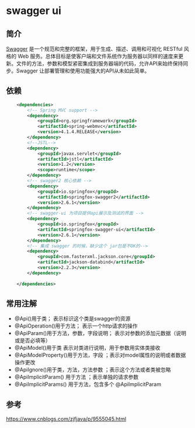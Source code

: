 # swagger ui

## 简介

[Swagger](http://swagger.io/) 是一个规范和完整的框架，用于生成、描述、调用和可视化 RESTful 风格的 Web 服务。总体目标是使客户端和文件系统作为服务器以同样的速度来更新。文件的方法，参数和模型紧密集成到服务器端的代码，允许API来始终保持同步。Swagger 让部署管理和使用功能强大的API从未如此简单。  

## 依赖

```xml
    <dependencies>
        <!-- Spring MVC support -->
        <dependency>
            <groupId>org.springframework</groupId>
            <artifactId>spring-webmvc</artifactId>
            <version>4.1.4.RELEASE</version>
        </dependency>
        <!--JSTL-->
        <dependency>
            <groupId>javax.servlet</groupId>
            <artifactId>jstl</artifactId>
            <version>1.2</version>
            <scope>runtime</scope>
        </dependency>
        <!-- swagger2 核心依赖 -->
        <dependency>
            <groupId>io.springfox</groupId>
            <artifactId>springfox-swagger2</artifactId>
            <version>2.6.1</version>
        </dependency>
        <!-- swagger-ui 为项目提供api展示及测试的界面 -->
        <dependency>
            <groupId>io.springfox</groupId>
            <artifactId>springfox-swagger-ui</artifactId>
            <version>2.6.1</version>
        </dependency>
        <!-- 集成 swagger 的时候，缺少这个 jar包是不OK的-->
        <dependency>
            <groupId>com.fasterxml.jackson.core</groupId>
            <artifactId>jackson-databind</artifactId>
            <version>2.2.3</version>
        </dependency>
 
    </dependencies>
```



## 常用注解

- @Api()用于类； 表示标识这个类是swagger的资源 
- @ApiOperation()用于方法； 表示一个http请求的操作 
- @ApiParam()用于方法，参数，字段说明； 表示对参数的添加元数据（说明或是否必填等） 
- @ApiModel()用于类 表示对类进行说明，用于参数用实体类接收 
- @ApiModelProperty()用于方法，字段 ；表示对model属性的说明或者数据操作更改 
- @ApiIgnore()用于类，方法，方法参数 ；表示这个方法或者类被忽略 
- @ApiImplicitParam() 用于方法 ；表示单独的请求参数 
- @ApiImplicitParams() 用于方法，包含多个 @ApiImplicitParam



## 参考

https://www.cnblogs.com/zjfjava/p/9555045.html